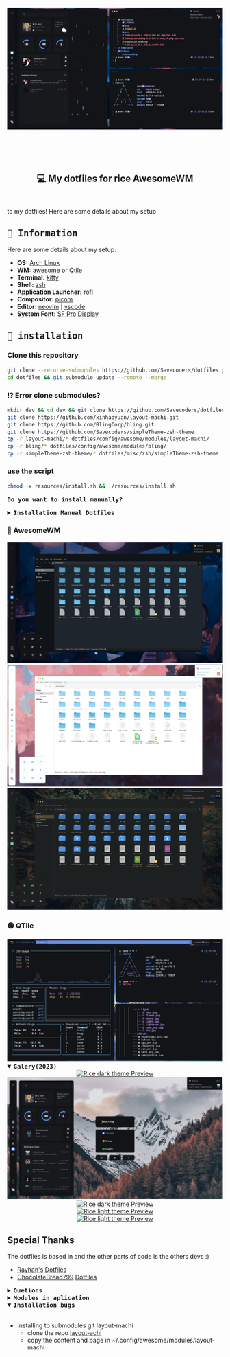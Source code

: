 <!-- inspired by rxyhn's and AlphaTechnolog readme -->

<img
 align="center"
 src="assets/Awesome/rice_dark_2024.png"
 alt="Rice Preview"
/>

<br>

<!-- BADGES -->
<h1>
  <a href="#">
    <img alt="" align="left" src="https://img.shields.io/github/stars/Savecoders/dotfiles?color=1D1F22&labelColor=FF9CAC&style=for-the-badge"/>
  </a>
  <a href="#">
    <img alt="" align="right" src="https://badges.pufler.dev/visits/AlphaTechnolog/dotfiles?style=for-the-badge&color=7ddac5&logoColor=white&labelColor=7ddac5"/>
  </a>
</h1>

<h2 align="center" style="font-weight:mediun; padding:30px;">💻 My dotfiles for rice AwesomeWM</h2>

to my dotfiles!
Here are some details about my setup

<!-- INFORMATION -->

## <samp>🧰 **Information** </samp>

Here are some details about my setup:

- **OS:** [Arch Linux](https://archlinux.org/)
- **WM:** [awesome](https://github.com/awesomeWM/awesome) or [Qtile](http://www.qtile.org/)
- **Terminal:** [kitty](https://sw.kovidgoyal.net/kitty/)
- **Shell:** [zsh](https://www.zsh.org/)
- **Application Launcher:** [rofi](https://github.com/davatorium/rofi)
- **Compositor:** [picom](https://github.com/yshui/picom)
- **Editor:** [neovim](https://github.com/neovim/neovim) | [vscode](https://github.com/microsoft/vscode)
- **System Font:** [SF Pro Display](https://github.com/sahibjotsagguSan-Francisco-Pro-Fonts)

<!-- Install dependencies-->

## <samp>🎢 **installation** </samp>

<b><h3>Clone this repository</h3></b>

```sh
git clone --recurse-submodules https://github.com/Savecoders/dotfiles.git
cd dotfiles && git submodule update --remote --merge
```

<b><h3>⁉ Error clone submodules?</h3></b>

```sh
mkdir dev && cd dev && git clone https://github.com/Savecoders/dotfiles.git
git clone https://github.com/xinhaoyuan/layout-machi.git
git clone https://github.com/BlingCorp/bling.git
git clone https://github.com/Savecoders/simpleTheme-zsh-theme
cp -r layout-machi/* dotfiles/config/awesome/modules/layout-machi/
cp -r bling/* dotfiles/config/awesome/modules/bling/
cp -r simpleTheme-zsh-theme/* dotfiles/misc/zsh/simpleTheme-zsh-theme
```

<b><h3>use the script</h3></b>

```sh
chmod +x resources/install.sh && ./resources/install.sh
```

<samp> **Do you want to install manually?** </samp>

<details close>
    <summary>
        <samp><b>Installation Manual Dotfiles</b></samp>
    </summary>

<b><h3>Install Dependencies</h3></b>

```sh
paru -Sy awesome-git picom-git kitty rofi  acpi acpid acpi_call upower \
jq inotify-tools xdotool xclip gpick ffmpeg blueman zsh-autosuggestions \
pamixer brightnessctl scrot redshift rainfall zsh-syntax-highlighting \
feh mpv mpd mpc mpdris2 ncmpcpp playerctl qtile tunar zsh --needed
```

<b><h3>Enable Services</h3></b>

```sh
systemctl --user enable mpd.service
systemctl --user start mpd.service
```

<b><h3>Clone this repository</h3></b>

```sh
git clone https://github.com/Savecoders/dotfiles.git
cd dotfiles
```

<b><h3> Use config</h3></b>

```sh
cp -r config/* ~/.config/
cp -r misc/fonts/* ~/.local/share/fonts/
cp -r misc/oh-my-zsh ~/.oh-my-zsh
cp -r misc/.zshrc ~
```

<b><h3> Use others rxfetch</h3></b>

```sh
cd neofetch && chmod +x singfetch
sudo cp -r singfetch /usr/bin/
```

<b><h3> Install ohmyzsh</h3></b>

```sh
sh -c "$(curl -fsSL https://raw.githubusercontent.com/ohmyzsh/ohmyzsh/master/tools/install.sh)"
```

</details>

### 🔵 AwesomeWM

<!-- Dark theme -->
<div align="center">
   <a href="#--------">
      <img src="assets/Awesome/rice_dark_home_2024.png" alt="Rice dark theme Preview">
   </a>
</div>

<!-- light theme -->
<div align="center">
   <a href="#--------">
      <img src="assets/Awesome/rice_light_home_2024.png" alt="Rice dark theme Preview">
   </a>
</div>

<!-- gruvbox theme -->
<div align="center">
   <a href="#--------">
      <img src="assets/Awesome/rice_gruvbox_home_2024.png" alt="Rice dark theme Preview">
   </a>
</div>

### 🟢 QTile

<div align="center">
   <a href="#--------">
      <img src="assets/Qtile/rice_dark.png" alt="Rice dark theme Preview">
   </a>
</div>

<details open>
    <summary>
        <samp><b>Galery(2023)</b></samp>
    </summary>

   <!-- Dark theme -->

   <div align="center">
      <a href="#--------">
         <img src="assets/Awesome/rice_dark_home.png" alt="Rice dark theme Preview">
      </a>
   </div>

   <div align="center">
      <a href="#--------">
         <img src="assets/Awesome/rofiAndOthers.png" alt="Rice dark theme Preview">
      </a>
   </div>

   <div align="center">
      <a href="#--------">
         <img src="assets/Awesome/rice_dark_terminal.png" alt="Rice dark theme Preview">
      </a>
   </div>

   <!-- light theme -->

   <div align="center">
      <a href="#--------">
         <img src="assets/Awesome/rice_light_home.png" alt="Rice light theme Preview">
      </a>
   </div>

   <div align="center">
      <a href="#--------">
         <img src="assets/Awesome/rice_light_terminal.png" alt="Rice light theme Preview">
      </a>
   </div>

</details>

## Special Thanks

The dotfiles is based in
and the other parts of code is the others devs :)

- [Rayhan's](https://github.com/rxyhn) [Dotfiles](https://github.com/rxyhn/AwesomeWM-Dotfiles)
- [ChocolateBread799](https://github.com/ChocolateBread799) [Dotfiles](https://github.com/ChocolateBread799/dotfiles)

<!-- information about -->
<details close>
    <summary>
        <samp><b>Quetions</b></samp>
    </summary>

<br>

- **Fonts and icons**
  - as for fonts, the setup uses 4 fonts in total
    - _[SF Pro Display](https://github.com/sahibjotsagguSan-Francisco-Pro-Fonts)_ - my main ui font
    - _[Font Awesome 6 Free](https://fontawesome.com/download)_ - for icons the weather
    - _[JetBrainsMono NF](https://www.jetbrains.com/es-es/lp/mono/)_ - icons of signals
    - _[Cascadia Code](https://github.com/microsoft/cascadia-code)_ - Editor/terminal
  - in the tag config, using images for icons, the images They're in `awesome/icons/tag/`

<br>

- **custom theme?**
  - for dark, edit `theme/dark/dark.lua`
  - for light, edit `theme/light/light.lua`
  - agg display theme selection `theme/selection_theme.lua`

<br>

- **wallpapers and profile**
  - by default wallpapers are found by theme - example: `theme.wallpaper = gfs.get_configuration_dir() .. "wallpapers/hands.jpg"` - in wallpapers folder add new wallpapers `awesome/wallpapers` - replace existing wallpapers with new ones in: `"wallpapers/new_walpapers.jpg"`
    <br>

</details>

<details close>
    <summary>
        <samp><b>Modules in aplication</b></samp>
    </summary>

<br>

- **[Bling](https://blingcorp.github.io/bling/)**

  - use in Playerctl widget, layout

- **[Rubato](https://github.com/andOrlando/rubato)**

  - Create animation for aweosmeWM

- **[Better resize](https://github.com/JavaCafe01/dotfiles/blob/master/config/awesome/module/better-resize.lua)**

  - An improved method of resizing clients in the tiled layout, and maded by [javacafe01](https://github.com/JavaCafe01)

</details>

<details open>
    <summary>
        <samp><b>Installation bugs</b></samp>
    </summary>

<br>

- Installing to submodules git layout-machi
  - clone the repo [layout-achi](https://github.com/xinhaoyuan/layout-machi)
  - copy the content and page in ~/.config/awesome/modules/layout-machi

</details>
